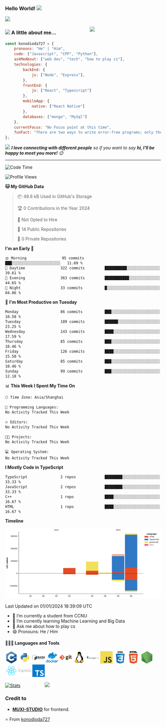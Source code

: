 ### Hello World!  <img src="https://github.com/sciencepal/sciencepal/blob/master/assets/Hi.gif" width="29px">
  ![](https://komarev.com/ghpvc/?username=konodioda727&label=Profile%20Visits&color=blue&style=for-the-badge)
</em></p>

<img align='right' src="https://media.giphy.com/media/M9gbBd9nbDrOTu1Mqx/giphy.gif" width="230">

### <img src="https://media.giphy.com/media/VgCDAzcKvsR6OM0uWg/giphy.gif" width="50"> A little about me...  

```javascript
const konodioda727 = {
    pronouns: "He" | "Him",
    code: ["Javascript", "CPP", "Python"],
    askMeAbout: ["web dev", "tech", "how to play cs"],
    technologies: {
        backEnd: {
            js: ["Node", "Express"],
        },
        frontEnd: {
            js: ["React", "Typescript"]
        },
        mobileApp: {
            native: ["React Native"]
        },
        databases: ["mongo", "MySql"]
    },
    currentFocus: "No Focus point at this time",
    funFact: "There are two ways to write error-free programs; only the third one works"
};
```

<img src="https://media.giphy.com/media/LnQjpWaON8nhr21vNW/giphy.gif" width="60"> <em><b>I love connecting with different people</b> so if you want to say <b>hi, I'll be happy to meet you more!</b> 😊</em>

---
<!--START_SECTION:waka-->
![Code Time](http://img.shields.io/badge/Code%20Time-0%20secs-blue)

![Profile Views](http://img.shields.io/badge/Profile%20Views-1-blue)

**🐱 My GitHub Data** 

> 📦 48.6 kB Used in GitHub's Storage 
 > 
> 🏆 0 Contributions in the Year 2024
 > 
> 🚫 Not Opted to Hire
 > 
> 📜 14 Public Repositories 
 > 
> 🔑 0 Private Repositories 
 > 
**I'm an Early 🐤** 

```text
🌞 Morning                95 commits          ███░░░░░░░░░░░░░░░░░░░░░░   11.69 % 
🌆 Daytime                322 commits         ██████████░░░░░░░░░░░░░░░   39.61 % 
🌃 Evening                363 commits         ███████████░░░░░░░░░░░░░░   44.65 % 
🌙 Night                  33 commits          █░░░░░░░░░░░░░░░░░░░░░░░░   04.06 % 
```
📅 **I'm Most Productive on Tuesday** 

```text
Monday                   86 commits          ███░░░░░░░░░░░░░░░░░░░░░░   10.58 % 
Tuesday                  189 commits         ██████░░░░░░░░░░░░░░░░░░░   23.25 % 
Wednesday                143 commits         ████░░░░░░░░░░░░░░░░░░░░░   17.59 % 
Thursday                 85 commits          ███░░░░░░░░░░░░░░░░░░░░░░   10.46 % 
Friday                   126 commits         ████░░░░░░░░░░░░░░░░░░░░░   15.50 % 
Saturday                 85 commits          ███░░░░░░░░░░░░░░░░░░░░░░   10.46 % 
Sunday                   99 commits          ███░░░░░░░░░░░░░░░░░░░░░░   12.18 % 
```


📊 **This Week I Spent My Time On** 

```text
🕑︎ Time Zone: Asia/Shanghai

💬 Programming Languages: 
No Activity Tracked This Week

🔥 Editors: 
No Activity Tracked This Week

🐱‍💻 Projects: 
No Activity Tracked This Week

💻 Operating System: 
No Activity Tracked This Week
```

**I Mostly Code in TypeScript** 

```text
TypeScript               2 repos             ████████░░░░░░░░░░░░░░░░░   33.33 % 
JavaScript               2 repos             ████████░░░░░░░░░░░░░░░░░   33.33 % 
C++                      1 repo              ████░░░░░░░░░░░░░░░░░░░░░   16.67 % 
HTML                     1 repo              ████░░░░░░░░░░░░░░░░░░░░░   16.67 % 
```



**Timeline**

![Lines of Code chart](https://raw.githubusercontent.com/konodioda727/konodioda727/main/assets/bar_graph.png)


 Last Updated on 01/01/2024 18:39:09 UTC
<!--END_SECTION:waka-->
  
  - 🔭 I’m currently a student from CCNU
  - 🌱 I’m currently learning Machine Learning and Big Data
  - 💬 Ask me about how to play cs
  - 😄 Pronouns: He / Him
  
  
  #### 👨🏻‍💻 Languages and Tools <br />
  <code><img height="40" src="https://raw.githubusercontent.com/github/explore/80688e429a7d4ef2fca1e82350fe8e3517d3494d/topics/cpp/cpp.png"></code>
  <code><img height="40" src="https://raw.githubusercontent.com/github/explore/80688e429a7d4ef2fca1e82350fe8e3517d3494d/topics/python/python.png"></code>
  <code><img height="40" src="https://raw.githubusercontent.com/github/explore/80688e429a7d4ef2fca1e82350fe8e3517d3494d/topics/bash/bash.png"></code>
  <code><img height="40" src="https://raw.githubusercontent.com/github/explore/80688e429a7d4ef2fca1e82350fe8e3517d3494d/topics/docker/docker.png"></code>
  <code><img height="40" src="https://raw.githubusercontent.com/github/explore/80688e429a7d4ef2fca1e82350fe8e3517d3494d/topics/git/git.png"></code>
  <code><img height="40" src="https://raw.githubusercontent.com/github/explore/80688e429a7d4ef2fca1e82350fe8e3517d3494d/topics/linux/linux.png"></code>
  <code><img height="40" src="https://raw.githubusercontent.com/github/explore/80688e429a7d4ef2fca1e82350fe8e3517d3494d/topics/mongodb/mongodb.png"></code>
  <code><img height="40" src="https://raw.githubusercontent.com/github/explore/80688e429a7d4ef2fca1e82350fe8e3517d3494d/topics/javascript/javascript.png"></code>
  <code><img height="40" src="https://raw.githubusercontent.com/github/explore/80688e429a7d4ef2fca1e82350fe8e3517d3494d/topics/css/css.png"></code>
  <code><img height="40" src="https://raw.githubusercontent.com/github/explore/80688e429a7d4ef2fca1e82350fe8e3517d3494d/topics/html/html.png"></code>
  <code><img height="40" src="https://raw.githubusercontent.com/github/explore/80688e429a7d4ef2fca1e82350fe8e3517d3494d/topics/nodejs/nodejs.png"></code>
  <code><img height="40" src="https://raw.githubusercontent.com/github/explore/80688e429a7d4ef2fca1e82350fe8e3517d3494d/topics/react/react.png"></code>
  <code><img height="40" src="https://raw.githubusercontent.com/github/explore/80688e429a7d4ef2fca1e82350fe8e3517d3494d/topics/express/express.png"></code>
  <code><img height="40" src="https://raw.githubusercontent.com/github/explore/80688e429a7d4ef2fca1e82350fe8e3517d3494d/topics/typescript/typescript.png"></code>
  
  [![Stats](https://github-readme-stats.vercel.app/api?username=konodioda727&show_icons=true&theme=radical)](https://github-readme-stats.vercel.app/api?username=konodioda727&show_icons=true&theme=radical)&nbsp; &nbsp; &nbsp; &nbsp; &nbsp; &nbsp; &nbsp; &nbsp; &nbsp; &nbsp; <img src="https://s2.loli.net/2023/12/12/1RCmBVoIQDP2XYt.png" width="140">
  

<!-- Credit -->
### Credit to 
- [**MUXI-STUDIO**](https://muxi-tech.xyz/) for frontend. 

⭐️ From [konodioda727](https://github.com/konodioda727)
